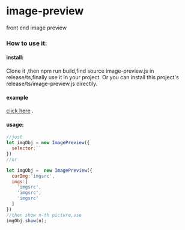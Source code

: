 # image-preview
front end image preview
### How to use it:
#### install:
Clone it ,then npm run build,find source image-preview.js in release/ts,finally use it in your project.
Or you can install this project's release/ts/image-preview.js directily.
#### example
[click here](https://daxiazilong.github.io/) . 
#### usage:
``` javascript
//just
let imgObj = new ImagePreview({
  selector:``
})
//or

let imgObj =  new ImagePreview({
  curImg:'imgsrc',
  imgs:[
    'imgsrc',
    'imgsrc',
    'imgsrc'
  ]
})
//then show n-th picture,use
imgObj.show(n);

```
